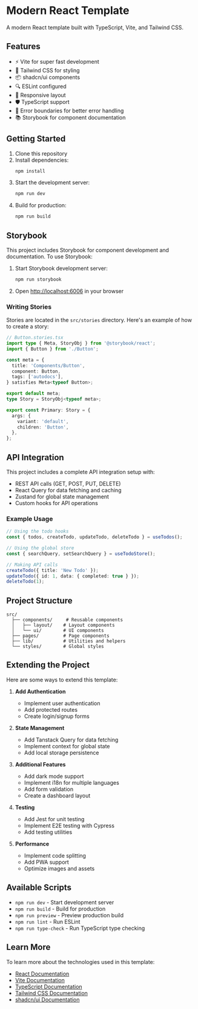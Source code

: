 # Modern React Template

A modern React template built with TypeScript, Vite, and Tailwind CSS.

## Features

- ⚡️ Vite for super fast development
- 🎨 Tailwind CSS for styling
- 📦 shadcn/ui components
- 🔍 ESLint configured
- 📱 Responsive layout
- 🛡️ TypeScript support
- 🎯 Error boundaries for better error handling
- 📚 Storybook for component documentation

## Getting Started

1. Clone this repository
2. Install dependencies:
   ```bash
   npm install
   ```
3. Start the development server:
   ```bash
   npm run dev
   ```
4. Build for production:
   ```bash
   npm run build
   ```

## Storybook

This project includes Storybook for component development and documentation. To use Storybook:

1. Start Storybook development server:
   ```bash
   npm run storybook
   ```
2. Open [http://localhost:6006](http://localhost:6006) in your browser

### Writing Stories

Stories are located in the `src/stories` directory. Here's an example of how to create a story:

```typescript
// Button.stories.tsx
import type { Meta, StoryObj } from '@storybook/react';
import { Button } from './Button';

const meta = {
  title: 'Components/Button',
  component: Button,
  tags: ['autodocs'],
} satisfies Meta<typeof Button>;

export default meta;
type Story = StoryObj<typeof meta>;

export const Primary: Story = {
  args: {
    variant: 'default',
    children: 'Button',
  },
};
```

## API Integration

This project includes a complete API integration setup with:
- REST API calls (GET, POST, PUT, DELETE)
- React Query for data fetching and caching
- Zustand for global state management
- Custom hooks for API operations

### Example Usage

```typescript
// Using the todo hooks
const { todos, createTodo, updateTodo, deleteTodo } = useTodos();

// Using the global store
const { searchQuery, setSearchQuery } = useTodoStore();

// Making API calls
createTodo({ title: 'New Todo' });
updateTodo({ id: 1, data: { completed: true } });
deleteTodo(1);
```

## Project Structure

```
src/
  ├── components/     # Reusable components
  │   ├── layout/    # Layout components
  │   └── ui/        # UI components
  ├── pages/         # Page components
  ├── lib/           # Utilities and helpers
  └── styles/        # Global styles
```

## Extending the Project

Here are some ways to extend this template:

1. **Add Authentication**
   - Implement user authentication
   - Add protected routes
   - Create login/signup forms

2. **State Management**
   - Add Tanstack Query for data fetching
   - Implement context for global state
   - Add local storage persistence

3. **Additional Features**
   - Add dark mode support
   - Implement i18n for multiple languages
   - Add form validation
   - Create a dashboard layout

4. **Testing**
   - Add Jest for unit testing
   - Implement E2E testing with Cypress
   - Add testing utilities

5. **Performance**
   - Implement code splitting
   - Add PWA support
   - Optimize images and assets

## Available Scripts

- `npm run dev` - Start development server
- `npm run build` - Build for production
- `npm run preview` - Preview production build
- `npm run lint` - Run ESLint
- `npm run type-check` - Run TypeScript type checking

## Learn More

To learn more about the technologies used in this template:

- [React Documentation](https://reactjs.org/)
- [Vite Documentation](https://vitejs.dev/)
- [TypeScript Documentation](https://www.typescriptlang.org/)
- [Tailwind CSS Documentation](https://tailwindcss.com/)
- [shadcn/ui Documentation](https://ui.shadcn.com/)
